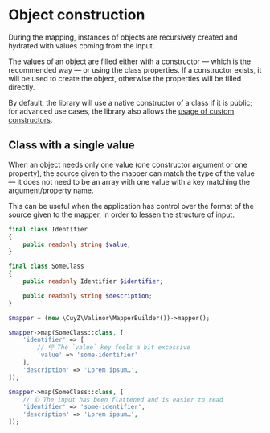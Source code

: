 # Object construction

During the mapping, instances of objects are recursively created and hydrated
with values coming from the input.

The values of an object are filled either with a constructor — which is the
recommended way — or using the class properties. If a constructor exists, it
will be used to create the object, otherwise the properties will be filled
directly.

By default, the library will use a native constructor of a class if it is
public; for advanced use cases, the library also allows the [usage of custom
constructors](../how-to/use-custom-object-constructors.md).

## Class with a single value

When an object needs only one value (one constructor argument or one property),
the source given to the mapper can match the type of the value — it does not
need to be an array with one value with a key matching the argument/property
name.

This can be useful when the application has control over the format of the 
source given to the mapper, in order to lessen the structure of input.

```php
final class Identifier
{
    public readonly string $value;
}

final class SomeClass
{
    public readonly Identifier $identifier;

    public readonly string $description;
}

$mapper = (new \CuyZ\Valinor\MapperBuilder())->mapper();

$mapper->map(SomeClass::class, [
    'identifier' => [
        // 👎 The `value` key feels a bit excessive
        'value' => 'some-identifier'
    ],
    'description' => 'Lorem ipsum…',
]); 

$mapper->map(SomeClass::class, [
    // 👍 The input has been flattened and is easier to read
    'identifier' => 'some-identifier',
    'description' => 'Lorem ipsum…',
]);
```

